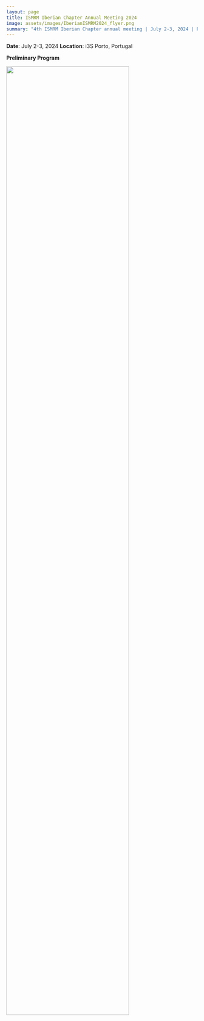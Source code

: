 ```yaml
---
layout: page
title: ISMRM Iberian Chapter Annual Meeting 2024
image: assets/images/IberianISMRM2024_flyer.png
summary: "4th ISMRM Iberian Chapter annual meeting | July 2-3, 2024 | Porto, Portugal"
---
```


**Date**: July 2-3, 2024
**Location**: i3S Porto, Portugal

**Preliminary Program**

<img src="{{ site.baseurl }}/assets/images/2024program.png" width="80%"/>
